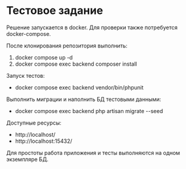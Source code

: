 # Тестовое задание


Решение запускается в docker. Для проверки также потребуется docker-compose.  
  
  
  
После клонирования репозитория выполнить:  
1) docker compose up -d  
2) docker compose exec backend composer install  
  
  
  
Запуск тестов:  
- docker compose exec backend vendor/bin/phpunit  
  
  
  
Выполнить миграции и наполнить БД тестовыми данными:  
- docker compose exec backend php artisan migrate --seed
  
  
  
Доступные ресурсы:  
- http://localhost/  
- http://localhost:15432/  
 
 
 
Для простоты работа приложения и тесты выполняются на одном экземпляре БД.
